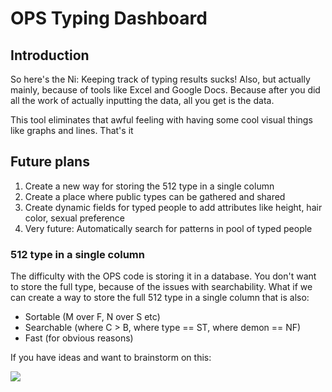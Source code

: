 # OPS Typing Dashboard

## Introduction
So here's the Ni: 
Keeping track of typing results sucks! Also, but actually mainly, because of tools like Excel and Google Docs. Because after you did all the work of actually inputting the data, all you get is the data.

This tool eliminates that awful feeling with having some cool visual things like graphs and lines.
That's it

## Future plans
1. Create a new way for storing the 512 type in a single column
2. Create a place where public types can be gathered and shared
3. Create dynamic fields for typed people to add attributes like height, hair color, sexual preference
4. Very future: Automatically search for patterns in pool of typed people

### 512 type in a single column
The difficulty with the OPS code is storing it in a database. You don't want to store the full type, because of the issues with searchability.
What if we can create a way to store the full 512 type in a single column that is also:
- Sortable (M over F, N over S etc)
- Searchable (where C > B, where type == ST, where demon == NF)
- Fast (for obvious reasons)

If you have ideas and want to brainstorm on this:

![](https://memecreator.org/static/images/memes/4797719.jpg)
